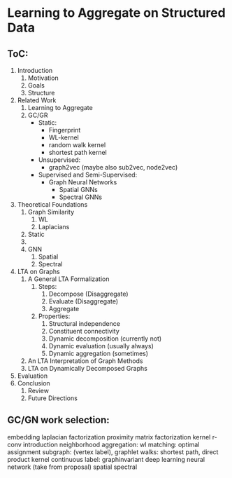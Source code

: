 # Learning to Aggregate on Structured Data

## ToC:

1. Introduction
   1. Motivation
   2. Goals
   3. Structure
2. Related Work
   1. Learning to Aggregate
   2. GC/GR
      - Static:
        - Fingerprint 
        - WL-kernel
        - random walk kernel
        - shortest path kernel
      - Unsupervised:
        - graph2vec (maybe also sub2vec, node2vec)
      - Supervised and Semi-Supervised:
        - Graph Neural Networks
          - Spatial GNNs
          - Spectral GNNs
3. Theoretical Foundations
   1. Graph Similarity
      1. WL
      2. Laplacians
   1. Static
   2. 
   3. GNN
      1. Spatial
      2. Spectral
4. LTA on Graphs
   1. A General LTA Formalization
      1. Steps:
         1. Decompose (Disaggregate)
         2. Evaluate  (Disaggregate)
         3. Aggregate
      2. Properties:
         1. Structural independence
         2. Constituent connectivity
         3. Dynamic decomposition (currently not)
         4. Dynamic evaluation (usually always)
         5. Dynamic aggregation (sometimes)
   2. An LTA Interpretation of Graph Methods 
   3. LTA on Dynamically Decomposed Graphs
5. Evaluation
6. Conclusion
   1. Review
   2. Future Directions

## GC/GN work selection:

embedding
  laplacian factorization
  proximity matrix factorization
kernel
  r-conv introduction
  neighborhood aggregation: wl
  matching: optimal assignment
  subgraph: (vertex label), graphlet
  walks: shortest path, direct product kernel
  continuous label: graphinvariant
deep learning
  neural network (take from proposal)
    spatial
    spectral
